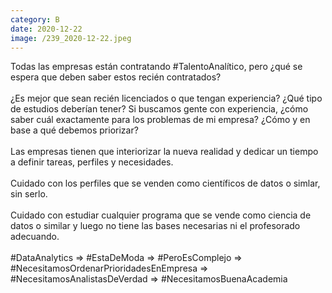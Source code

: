 ```yaml
--- 
category: B 
date: 2020-12-22 
image: /239_2020-12-22.jpeg 
--- 
```


Todas las empresas están contratando #TalentoAnalítico, pero ¿qué se espera que deben saber estos recién contratados?<br><br>¿Es mejor que sean recién licenciados o que tengan experiencia? ¿Qué tipo de estudios deberían tener? Si buscamos gente con experiencia, ¿cómo saber cuál exactamente para los problemas de mi empresa? ¿Cómo y en base a qué debemos priorizar?<br><br>Las empresas tienen que interiorizar la nueva realidad y dedicar un tiempo a definir tareas, perfiles y necesidades. <br><br>Cuidado con los perfiles que se venden como científicos de datos o simlar, sin serlo. <br><br>Cuidado con estudiar cualquier programa que se vende como ciencia de datos o similar y luego no tiene las bases necesarias ni el profesorado adecuando. <br><br>#DataAnalytics => #EstaDeModa => #PeroEsComplejo => #NecesitamosOrdenarPrioridadesEnEmpresa => #NecesitamosAnalistasDeVerdad => #NecesitamosBuenaAcademia